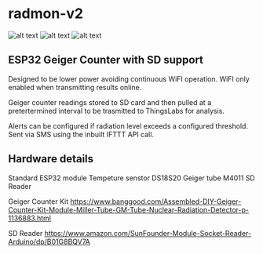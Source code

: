 # radmon-v2

![alt text](https://images-na.ssl-images-amazon.com/images/I/613Q6IxkivL._SX425_.jpg)
![alt text](https://images-na.ssl-images-amazon.com/images/I/61fP35TuMKL._SL1000_.jpg)
![alt text](https://diyprojects.io/wp-content/uploads/2018/02/new-arrival-mciro-sd-tf-card-memory-shield-module-spi-micro-sd-storage-1.jpg)

ESP32 Geiger Counter with SD support
-----------------------------
Designed to be lower power avoiding continuous WiFI operation. WiFI only enabled when transmitting results online. 

Geiger counter readings stored to SD card and then pulled at a pretertermined interval to be trasmitted to ThingsLabs for analysis. 

Alerts can be configured if radiation level exceeds a configured threshold. Sent via SMS using the inbuilt IFTTT API call.

Hardware details
----------------------------
Standard ESP32 module
Tempeture senstor DS18S20
Geiger tube M4011
SD Reader

Geiger Counter Kit
https://www.banggood.com/Assembled-DIY-Geiger-Counter-Kit-Module-Miller-Tube-GM-Tube-Nuclear-Radiation-Detector-p-1136883.html

SD Reader
https://www.amazon.com/SunFounder-Module-Socket-Reader-Arduino/dp/B01G8BQV7A
